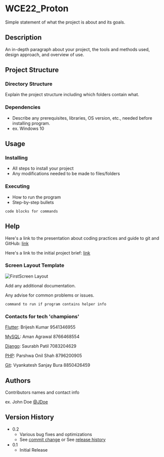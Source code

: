 # WCE22_Proton

Simple statement of what the project is about and its goals.

## Description

An in-depth paragraph about your project, the tools and methods used, design approach, and overview of use.

## Project Structure

### Directory Structure

Explain the project structure including which folders contain what.

### Dependencies

* Describe any prerequisites, libraries, OS version, etc., needed before installing program.
* ex. Windows 10

## Usage

### Installing

* All steps to install your project
* Any modifications needed to be made to files/folders

### Executing

* How to run the program
* Step-by-step bullets
```
code blocks for commands
```

## Help

Here's a link to the presentation about coding practices and guide to git and GitHub: [link](https://drive.google.com/file/d/1_Xi1FKCGCzO1_1x3FQt5Na09HfqZmm2g/view?usp=sharing)

Here's a link to the initial project brief: [link](https://docs.google.com/document/d/1Xp1H1F5zdR7GIg1Zuauhbky-xo7KJgHWTJVMo7nsIPI/edit?usp=sharing)

### Screen Layout Template

![FirstScreen Layout](https://user-images.githubusercontent.com/91695658/184523458-e53e2626-8f09-4e21-a7ed-2b2bbcb0fc9d.png)



Add any additional documentation.

Any advise for common problems or issues.
```
command to run if program contains helper info
```
### Contacts for tech 'champions'

[Flutter](https://flutter.dev/): Brijesh Kumar 9541346955

[MySQL](https://www.mysql.com/): Aman Agrawal 8766468554

[Django](https://www.djangoproject.com/): Saurabh Patil 7083204629

[PHP](https://www.php.net/): Parshwa Onil Shah 8796200905

[Git](https://git-scm.com/): Vyankatesh Sanjay Bura 8850426459

## Authors

Contributors names and contact info

ex. John Doe [@JDoe](https://github.com/)

## Version History

* 0.2
    * Various bug fixes and optimizations
    * See [commit change]() or See [release history]()
* 0.1
    * Initial Release
